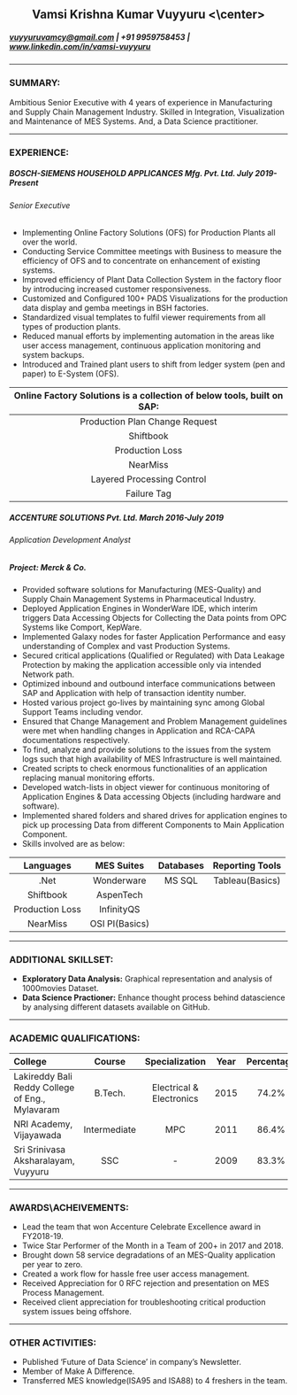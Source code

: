 ## <center>Vamsi Krishna Kumar Vuyyuru <\center>
#####  vuyyuruvamcy@gmail.com | +91 9959758453 | www.linkedin.com/in/vamsi-vuyyuru


---
### SUMMARY:
Ambitious Senior Executive with 4 years of experience in Manufacturing and Supply Chain Management Industry. Skilled in Integration, Visualization and Maintenance of MES Systems. And, a Data Science practitioner.


---
### EXPERIENCE:
##### BOSCH-SIEMENS HOUSEHOLD APPLICANCES Mfg. Pvt. Ltd.     	                                  	 			_July 2019-Present_
###### _Senior Executive_
- Implementing Online Factory Solutions (OFS) for Production Plants all over the world.
- Conducting Service Committee meetings with Business to measure the efficiency of OFS and to concentrate on enhancement of existing systems.
- Improved efficiency of Plant Data Collection System in the factory floor by introducing increased customer responsiveness. 
- Customized and Configured 100+ PADS Visualizations for the production data display and gemba meetings in BSH factories.
- Standardized visual templates to fulfil viewer requirements from all types of production plants.
- Reduced manual efforts by implementing automation in the areas like user access management, continuous application monitoring and system backups.
- Introduced and Trained plant users to shift from ledger system (pen and paper) to E-System (OFS). 

|Online Factory Solutions is a collection of below tools, built on SAP:|
| :------------:                                      |
|  Production Plan Change Request  |
| Shiftbook |
| Production Loss  |
|  NearMiss |
| Layered Processing Control |
| Failure Tag |


##### ACCENTURE SOLUTIONS Pvt. Ltd.   	    	                                        					 _March 2016-July 2019_
###### _Application Development Analyst_
##### Project: Merck & Co.
- Provided software solutions for Manufacturing (MES-Quality) and Supply Chain Management Systems in Pharmaceutical Industry.
- Deployed Application Engines in WonderWare IDE, which interim triggers Data Accessing Objects for Collecting the Data points from OPC Systems like Comport, KepWare.
- Implemented Galaxy nodes for faster Application Performance and easy understanding of Complex and vast Production Systems.
- Secured critical applications (Qualified or Regulated) with Data Leakage Protection by making the application accessible only via intended Network path.
- Optimized inbound and outbound interface communications between SAP and Application with help of transaction identity number.
- Hosted various project go-lives by maintaining sync among Global Support Teams including vendor.
- Ensured that Change Management and Problem Management guidelines were met when handling changes in Application and RCA-CAPA documentations respectively.
- To find, analyze and provide solutions to the issues from the system logs such that high availability of MES Infrastructure is well maintained.
- Created scripts to check enormous functionalities of an application replacing manual monitoring efforts.
- Developed watch-lists in object viewer for continuous monitoring of Application Engines & Data accessing Objects (including hardware and software).
- Implemented shared folders and shared drives for application engines to pick up processing Data from different Components to Main Application Component.
- Skills involved are as below:

| Languages |  MES Suites| Databases | Reporting Tools |
| :-----------: |:-------------:|:------------:|:--------:|
| .Net   |  Wonderware | MS SQL | Tableau(Basics) |
| Shiftbook | AspenTech|
| Production Loss  |InfinityQS|
|  NearMiss |OSI PI(Basics) |

---
### ADDITIONAL SKILLSET:
- **Exploratory Data Analysis:** Graphical representation and analysis of 1000movies Dataset.
- **Data Science Practioner:** Enhance thought process behind datascience by analysing  different datasets available on GitHub.


---
### ACADEMIC QUALIFICATIONS:
|  College  | Course | Specialization |Year  | Percentage  |
| :------------ | :------------: | :------------: | :------------: | :------------: |
|  Lakireddy Bali Reddy College of Eng., Mylavaram | B.Tech. | Electrical & Electronics |2015  | 74.2%  |
| NRI Academy, Vijayawada | Intermediate | MPC |2011  | 86.4%  |
| Sri Srinivasa Aksharalayam, Vuyyuru | SSC | - |2009  | 83.3%  |


---
### AWARDS\ACHEIVEMENTS:
- Lead the team that won Accenture Celebrate Excellence award in FY2018-19.
- Twice Star Performer of the Month in a Team of 200+ in 2017 and 2018.
- Brought down 58 service degradations of an MES-Quality application per year to zero.
- Created a work flow for hassle free user access management.
- Received Appreciation for 0 RFC rejection and presentation on MES Process Management.
- Received client appreciation for troubleshooting critical production system issues being offshore.



---
### OTHER ACTIVITIES:
- Published ‘Future of Data Science’ in company’s Newsletter.
- Member of Make A Difference.
- Transferred MES knowledge(ISA95 and ISA88) to 4 freshers in the team.

